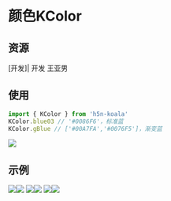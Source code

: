 # 颜色KColor

## 资源
[开发]| 开发 王亚男

## 使用

```js
import { KColor } from 'h5n-koala'
KColor.blue03 // '#0086F6'，标准蓝
KColor.gBlue // ['#00A7FA','#0076F5']，渐变蓝
```

![](./image/color0.png)

## 示例

![](./image/color1.png#wh3)![](./image/color2.png#wh3)
![](./image/color3.png#wh3)![](./image/color4.png#wh3)
![](./image/color5.png#wh3)![](./image/color6.png#wh3)
